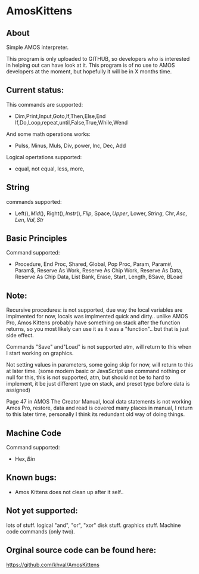 # AmosKittens

About
-----
Simple AMOS interpreter.

This program is only uploaded to GITHUB, so developers who is interested in helping out can have look at it.
This program is of no use to AMOS developers at the moment, but hopefully it will be in X months time.

Current status:
---------------

This commands are supported:

* Dim,Print,Input,Goto,If,Then,Else,End If,Do,Loop,repeat,until,False,True,While,Wend


And some math operations works: 

* Pulss, Minus, Muls, Div, power, Inc, Dec, Add

Logical opertations supported:

* equal, not equal, less, more, 

String
------

commands supported:

* Left$(), Mid$(), Right$(), Instr(), Flip$, Space$, Upper$, Lower$, String$, Chr$, Asc, Len, Val, Str$

Basic Principles
----------------

Command supported:

* Procedure, End Proc, Shared, Global, Pop Proc, Param, Param#, Param$, Reserve As Work, Reserve As Chip Work, Reserve As Data, Reserve As Chip Data, List Bank, Erase, Start, Length, BSave, BLoad

Note: 
-----
Recursive procedures: is not supported, due way the local variables are implmented for now, locals was implmented quick and dirty..
unlike AMOS Pro, Amos Kittens probably have something on stack after the function returns, so you most likely can use it as it was a "function".. but that is just side effect. 

Commands "Save" and"Load" is not supported atm, will return to this when I start working on graphics.

Not setting values in parameters, some going skip for now, will return to this at later time.
(some modern basic or JavaScript use command nothing or null for this, this is not supported, 
atm, but should not be to hard to implement, it be just different type on stack, and preset type before data is assigned)

Page 47 in AMOS The Creator Manual, local data statements is not working Amos Pro, restore, data and read is covered many places in manual, I return to this later time, personally I think its redundant old way of doing things.

Machine Code 
------------

Command supported:

* Hex$, Bin$

Known bugs:
----------
* Amos Kittens does not clean up after it self..

Not yet supported:
------------------
lots of stuff.
logical "and", "or", "xor"
disk stuff.
graphics stuff.
Machine code commands (only two).

Orginal source code can be found here:
--------------------------------------
https://github.com/khval/AmosKittens
